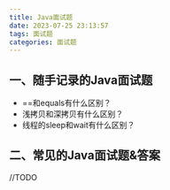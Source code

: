 ```yaml
---
title: Java面试题
date: 2023-07-25 23:13:57
tags: 面试题
categories: 面试题
---
```


## 一、随手记录的Java面试题
* ==和equals有什么区别？
* 浅拷贝和深拷贝有什么区别？
* 线程的sleep和wait有什么区别？

## 二、常见的Java面试题&答案
//TODO